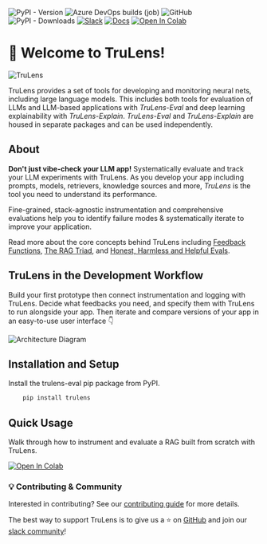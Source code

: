 ![PyPI - Version](https://img.shields.io/pypi/v/trulens_eval?label=trulens_eval&link=https%3A%2F%2Fpypi.org%2Fproject%2Ftrulens-eval%2F)
![Azure DevOps builds (job)](https://img.shields.io/azure-devops/build/truera/5a27f3d2-132d-40fc-9b0c-81abd1182f41/9)
![GitHub](https://img.shields.io/github/license/truera/trulens)
![PyPI - Downloads](https://img.shields.io/pypi/dm/trulens_eval)
[![Slack](https://img.shields.io/badge/slack-join-green?logo=slack)](https://communityinviter.com/apps/aiqualityforum/josh)
[![Docs](https://img.shields.io/badge/docs-trulens.org-blue)](https://www.trulens.org/trulens_eval/getting_started/)
[![Open In Colab](https://colab.research.google.com/assets/colab-badge.svg)](https://colab.research.google.com/github/truera/trulens/blob/releases/rc-trulens-eval-0.17.0/trulens_eval/examples/quickstart/colab/langchain_quickstart_colab.ipynb)

# 🦑 Welcome to TruLens!

![TruLens](https://www.trulens.org/assets/images/Neural_Network_Explainability.png)

TruLens provides a set of tools for developing and monitoring neural nets,
including large language models. This includes both tools for evaluation of LLMs
and LLM-based applications with _TruLens-Eval_ and deep learning explainability
with _TruLens-Explain_. _TruLens-Eval_ and _TruLens-Explain_ are housed in
separate packages and can be used independently.


## About

**Don't just vibe-check your LLM app!** Systematically evaluate and track your
LLM experiments with TruLens. As you develop your app including prompts, models,
retrievers, knowledge sources and more, *TruLens* is the tool you need to
understand its performance.

Fine-grained, stack-agnostic instrumentation and comprehensive evaluations help
you to identify failure modes & systematically iterate to improve your
application.

Read more about the core concepts behind TruLens including [Feedback Functions](https://www.trulens.org/trulens_eval/getting_started/core_concepts/feedback_functions/),
[The RAG Triad](https://www.trulens.org/trulens_eval/getting_started/core_concepts/rag_triad/),
and [Honest, Harmless and Helpful Evals](https://www.trulens.org/trulens_eval/getting_started/core_concepts/honest_harmless_helpful_evals/).

## TruLens in the Development Workflow

Build your first prototype then connect instrumentation and logging with
TruLens. Decide what feedbacks you need, and specify them with TruLens to run
alongside your app. Then iterate and compare versions of your app in an
easy-to-use user interface 👇

![Architecture
Diagram](https://www.trulens.org/assets/images/TruLens_Architecture.png)

## Installation and Setup

Install the trulens-eval pip package from PyPI.

```bash
    pip install trulens
```

## Quick Usage

Walk through how to instrument and evaluate a RAG built from scratch with
TruLens.

[![Open In
Colab](https://colab.research.google.com/assets/colab-badge.svg)](https://colab.research.google.com/github/truera/trulens/blob/main/trulens_eval/examples/quickstart/quickstart.ipynb)

### 💡 Contributing & Community

Interested in contributing? See our [contributing
guide](https://www.trulens.org/trulens_eval/contributing/) for more details.

The best way to support TruLens is to give us a ⭐ on
[GitHub](https://www.github.com/truera/trulens) and join our [slack
community](https://communityinviter.com/apps/aiqualityforum/josh)!
